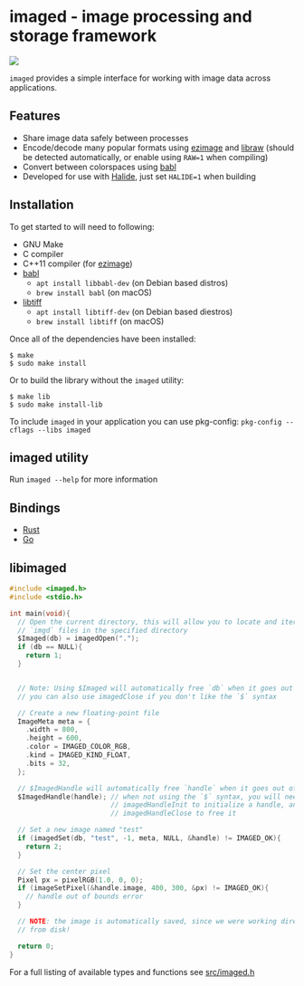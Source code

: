 # imaged - image processing and storage framework

<a href="https://crates.io/crates/imaged">
    <img src="https://img.shields.io/crates/v/imaged.svg">
</a>

`imaged` provides a simple interface for working with image data across applications.

## Features

- Share image data safely between processes
- Encode/decode many popular formats using [ezimage](https://github.com/zshipko/ezimage) and [libraw](https://github.com/libraw/libraw) (should be detected automatically, or enable using `RAW=1` when compiling)
- Convert between colorspaces using [babl](https://github.com/GNOME/babl)
- Developed for use with [Halide](https://github.com/halide/halide), just set `HALIDE=1` when building

## Installation

To get started to will need to following:

- GNU Make
- C compiler
- C++11 compiler (for [ezimage](https://github.com/zshipko/ezimage))
- [babl](https://github.com/GNOME/babl)
  * `apt install libbabl-dev` (on Debian based distros)
  * `brew install babl` (on macOS)
- [libtiff](https://gitlab.com/libtiff/libtiff)
  * `apt install libtiff-dev` (on Debian based diestros)
  * `brew install libtiff` (on macOS)

Once all of the dependencies have been installed:

```shell
$ make
$ sudo make install
```

Or to build the library without the `imaged` utility:

```shell
$ make lib
$ sudo make install-lib
```

To include `imaged` in your application you can use pkg-config: `pkg-config --cflags --libs imaged`

## imaged utility

Run `imaged --help` for more information

## Bindings

- [Rust](https://github.com/zshipko/imaged/tree/master/rust)
- [Go](https://github.com/zshipko/imaged/tree/master/go)

## libimaged

```c
#include <imaged.h>
#include <stdio.h>

int main(void){
  // Open the current directory, this will allow you to locate and iterate over
  // `imgd` files in the specified directory
  $Imaged(db) = imagedOpen(".");
  if (db == NULL){
    return 1;
  }


  // Note: Using $Imaged will automatically free `db` when it goes out of scope,
  // you can also use imagedClose if you don't like the `$` syntax

  // Create a new floating-point file
  ImageMeta meta = {
    .width = 800,
    .height = 600,
    .color = IMAGED_COLOR_RGB,
    .kind = IMAGED_KIND_FLOAT,
    .bits = 32,
  };

  // $ImagedHandle will automatically free `handle` when it goes out of scope
  $ImagedHandle(handle); // when not using the `$` syntax, you will need to use
                         // imagedHandleInit to initialize a handle, and
                         // imagedHandleClose to free it

  // Set a new image named "test"
  if (imagedSet(db, "test", -1, meta, NULL, &handle) != IMAGED_OK){
    return 2;
  }

  // Set the center pixel
  Pixel px = pixelRGB(1.0, 0, 0);
  if (imageSetPixel(&handle.image, 400, 300, &px) != IMAGED_OK){
    // handle out of bounds error
  }

  // NOTE: the image is automatically saved, since we were working directly with data
  // from disk!

  return 0;
}
```

For a full listing of available types and functions see [src/imaged.h](https://github.com/zshipko/imaged/blob/master/src/imaged.h)
